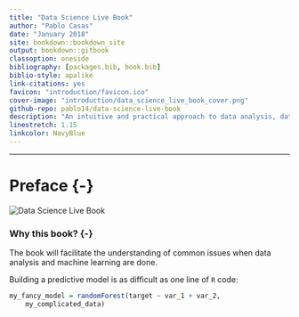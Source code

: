 ```yaml
--- 
title: "Data Science Live Book"
author: "Pablo Casas"
date: "January 2018"
site: bookdown::bookdown_site
output: bookdown::gitbook
classoption: oneside
bibliography: [packages.bib, book.bib]
biblio-style: apalike
link-citations: yes
favicon: "introduction/favicon.ico"
cover-image: "introduction/data_science_live_book_cover.png"
github-repo: pablo14/data-science-live-book
description: "An intuitive and practical approach to data analysis, data preparation and machine learning, suitable for all ages!"
linestretch: 1.15
linkcolor: NavyBlue
---
```



---



# Preface {-}

<img src="introduction/data_science_live_book_cover.png" alt="Data Science Live Book">

### Why this book? {-}

The book will facilitate the understanding of common issues when data analysis and machine learning are done. 

Building a predictive model is as difficult as one line of `R` code: 


```r
my_fancy_model = randomForest(target ~ var_1 + var_2, 
    my_complicated_data)
```











